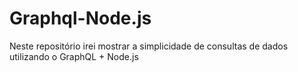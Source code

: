 # Graphql-Node.js
Neste repositório irei mostrar a simplicidade de consultas de dados utilizando o GraphQL + Node.js
